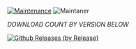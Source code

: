 [![Maintenance](https://img.shields.io/badge/Maintained%3F-yes-green.svg)](https://GitHub.com/Naereen/StrapDown.js/graphs/commit-activity)   ![Maintaner](https://img.shields.io/badge/maintainer-TheTablaster-blue)

*DOWNLOAD COUNT BY VERSION BELOW*


[![Github Releases (by Release)](https://img.shields.io/github/downloads/HyconOS-Releases/Kebab/V3.0/total.svg)](https://GitHub.com/HyconOS-Releases/Kebab/releases)
